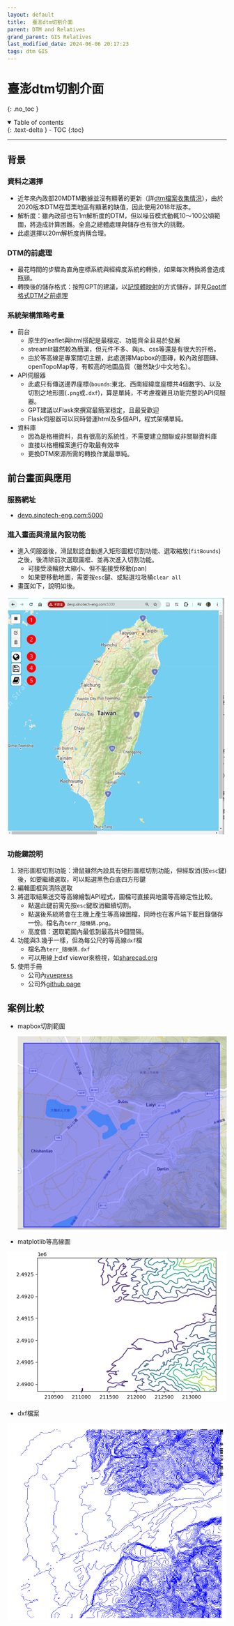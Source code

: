 ```yaml
---
layout: default
title:  臺澎dtm切割介面
parent: DTM and Relatives
grand_parent: GIS Relatives
last_modified_date: 2024-06-06 20:17:23
tags: dtm GIS
---
```


# 臺澎dtm切割介面
{: .no_toc }

<details open markdown="block">
  <summary>
    Table of contents
  </summary>
  {: .text-delta }
- TOC
{:toc}
</details>

---
## 背景

### 資料之選擇

- 近年來內政部20MDTM數據並沒有顯著的更新（詳[dtm檔案收集情況](./dtm_info.md)），由於2020版本DTM在苗栗地區有顯著的缺值，因此使用2018年版本。
- 解析度：雖內政部也有1m解析度的DTM，但以噪音模式動輒10～100公頃範圍，將造成計算困難。全島之總體處理與儲存也有很大的挑戰。
- 此處選擇以20m解析度尚稱合理。

### DTM的前處理

- 最花時間的步驟為直角座標系統與經緯度系統的轉換，如果每次轉換將會造成瓶頸。
- 轉換後的儲存格式：按照GPT的建議，以[記憶體映射](https://numpy.org/doc/stable/reference/generated/numpy.memmap.html)的方式儲存，詳見[Geotiff格式DTM之前處理](./img2mem.md)

### 系統架構策略考量

- 前台
  - 原生的leaflet與html搭配是最穩定、功能齊全且易於發展
  - streamlit雖然較為簡潔，但元件不多、與js、css等還是有很大的扞格。
  - 由於等高線是專案關切主題，此處選擇Mapbox的圖磚，較內政部圖磚、openTopoMap等，有較高的地圖品質（雖然缺少中文地名）。
- API伺服器
  - 此處只有傳送邊界座標(`bounds`:東北、西南經緯度座標共4個數字)、以及切割之地形圖(`.png`或`.dxf`)，算是單純，不考慮複雜且功能完整的API伺服器。
  - GPT建議以Flask來撰寫最簡潔穩定，且最受歡迎
  - Flask伺服器可以同時營運html及多個API，程式架構單純。
- 資料庫
  - 因為是格柵資料，具有很高的系統性，不需要建立關聯或非關聯資料庫
  - 直接以格柵檔案進行存取最有效率
  - 更換DTM來源所需的轉換作業最單純。

## 前台畫面與應用

### 服務網址

- [devp.sinotech-eng.com:5000](http://devp.sinotech-eng.com:5000)

### 進入畫面與滑鼠內設功能

- 進入伺服器後，滑鼠默認自動進入矩形圖框切割功能、選取縮放(`fitBounds`)之後，後清除前次選取圖框、並再次進入切割功能。
  - 可接受滾輪放大縮小、但不能接受移動(pan)
  - 如果要移動地圖，需要按`esc`鍵、或點選垃圾桶`clear all`
- 畫面如下，說明如後。

![](./pngs/2024-06-06-17-50-49.png)

### 功能鍵說明

1. 矩形圖框切割功能：滑鼠雖然內設具有矩形圖框切割功能，但經取消(按`esc`鍵)後，如要繼續選取，可以點選黑色白底四方形鍵
2. 編輯圖框與清除選取
3. 將選取結果送交等高線繪製API程式，圖檔可直接與地圖等高線定性比較。
   - 點選此鍵前需先按`esc`鍵取消繼續切割。
   - 點選後系統將會在主機上產生等高線圖檔，同時也在客戶端下載目錄儲存一份。檔名為`terr_隨機碼.png`。
   - 高度值：選取範圍內最低到最高共9個間隔。
4. 功能與3.幾乎一樣，但為每公尺的等高線`dxf`檔
   - 檔名為`terr_隨機碼.dxf`
   - 可以用線上dxf viewer來檢視，如[sharecad.org](https://sharecad.org/)
5. 使用手冊
   - 公司內[vuepress]()
   - 公司外[github page]()

## 案例比較

- mapbox切割範圍

  ![](./pngs/2024-06-06-10-27-25.png)

- matplotlib等高線圖

![](./pngs/2024-06-06-12-01-09.png)

- dxf檔案

![](./pngs/2024-06-06-16-06-34.png)